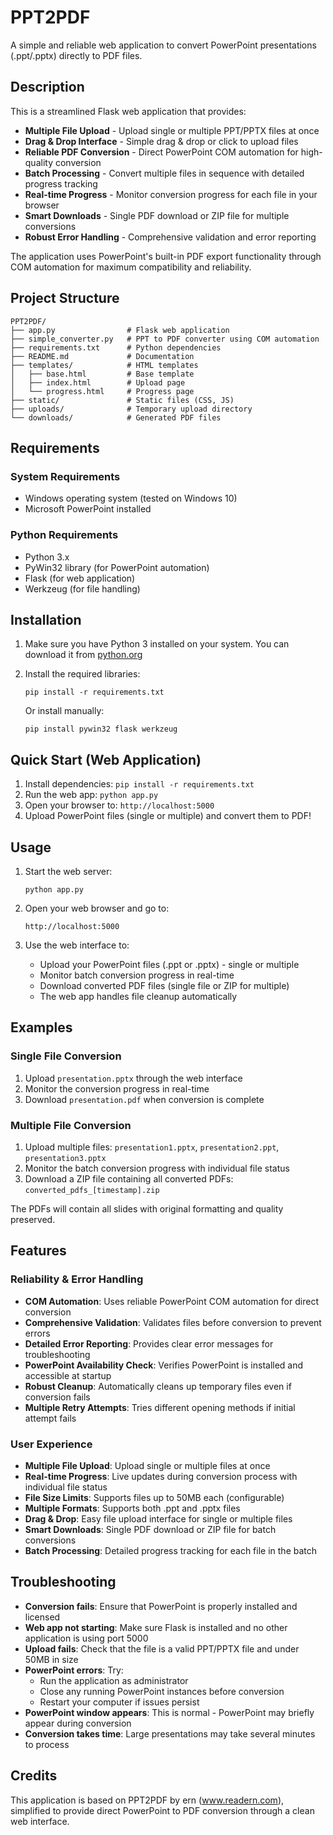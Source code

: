 # PPT2PDF

A simple and reliable web application to convert PowerPoint presentations (.ppt/.pptx) directly to PDF files.

## Description

This is a streamlined Flask web application that provides:
- **Multiple File Upload** - Upload single or multiple PPT/PPTX files at once
- **Drag & Drop Interface** - Simple drag & drop or click to upload files
- **Reliable PDF Conversion** - Direct PowerPoint COM automation for high-quality conversion
- **Batch Processing** - Convert multiple files in sequence with detailed progress tracking
- **Real-time Progress** - Monitor conversion progress for each file in your browser
- **Smart Downloads** - Single PDF download or ZIP file for multiple conversions
- **Robust Error Handling** - Comprehensive validation and error reporting

The application uses PowerPoint's built-in PDF export functionality through COM automation for maximum compatibility and reliability.

## Project Structure

```
PPT2PDF/
├── app.py                # Flask web application
├── simple_converter.py   # PPT to PDF converter using COM automation
├── requirements.txt      # Python dependencies
├── README.md             # Documentation
├── templates/            # HTML templates
│   ├── base.html         # Base template
│   ├── index.html        # Upload page
│   └── progress.html     # Progress page
├── static/               # Static files (CSS, JS)
├── uploads/              # Temporary upload directory
└── downloads/            # Generated PDF files
```

## Requirements

### System Requirements
- Windows operating system (tested on Windows 10)
- Microsoft PowerPoint installed

### Python Requirements
- Python 3.x
- PyWin32 library (for PowerPoint automation)
- Flask (for web application)
- Werkzeug (for file handling)

## Installation

1. Make sure you have Python 3 installed on your system. You can download it from [python.org](https://www.python.org/downloads/)

2. Install the required libraries:
   ```
   pip install -r requirements.txt
   ```

   Or install manually:
   ```
   pip install pywin32 flask werkzeug
   ```

## Quick Start (Web Application)

1. Install dependencies: `pip install -r requirements.txt`
2. Run the web app: `python app.py`
3. Open your browser to: `http://localhost:5000`
4. Upload PowerPoint files (single or multiple) and convert them to PDF!

## Usage

1. Start the web server:
   ```
   python app.py
   ```

2. Open your web browser and go to:
   ```
   http://localhost:5000
   ```

3. Use the web interface to:
   - Upload your PowerPoint files (.ppt or .pptx) - single or multiple
   - Monitor batch conversion progress in real-time
   - Download converted PDF files (single file or ZIP for multiple)
   - The web app handles file cleanup automatically

## Examples

### Single File Conversion
1. Upload `presentation.pptx` through the web interface
2. Monitor the conversion progress in real-time
3. Download `presentation.pdf` when conversion is complete

### Multiple File Conversion
1. Upload multiple files: `presentation1.pptx`, `presentation2.ppt`, `presentation3.pptx`
2. Monitor the batch conversion progress with individual file status
3. Download a ZIP file containing all converted PDFs: `converted_pdfs_[timestamp].zip`

The PDFs will contain all slides with original formatting and quality preserved.

## Features

### Reliability & Error Handling
- **COM Automation**: Uses reliable PowerPoint COM automation for direct conversion
- **Comprehensive Validation**: Validates files before conversion to prevent errors
- **Detailed Error Reporting**: Provides clear error messages for troubleshooting
- **PowerPoint Availability Check**: Verifies PowerPoint is installed and accessible at startup
- **Robust Cleanup**: Automatically cleans up temporary files even if conversion fails
- **Multiple Retry Attempts**: Tries different opening methods if initial attempt fails

### User Experience
- **Multiple File Upload**: Upload single or multiple files at once
- **Real-time Progress**: Live updates during conversion process with individual file status
- **File Size Limits**: Supports files up to 50MB each (configurable)
- **Multiple Formats**: Supports both .ppt and .pptx files
- **Drag & Drop**: Easy file upload interface for single or multiple files
- **Smart Downloads**: Single PDF download or ZIP file for batch conversions
- **Batch Processing**: Detailed progress tracking for each file in the batch

## Troubleshooting

- **Conversion fails**: Ensure that PowerPoint is properly installed and licensed
- **Web app not starting**: Make sure Flask is installed and no other application is using port 5000
- **Upload fails**: Check that the file is a valid PPT/PPTX file and under 50MB in size
- **PowerPoint errors**: Try:
  - Run the application as administrator
  - Close any running PowerPoint instances before conversion
  - Restart your computer if issues persist
- **PowerPoint window appears**: This is normal - PowerPoint may briefly appear during conversion
- **Conversion takes time**: Large presentations may take several minutes to process

## Credits

This application is based on PPT2PDF by ern (www.readern.com), simplified to provide direct PowerPoint to PDF conversion through a clean web interface.
